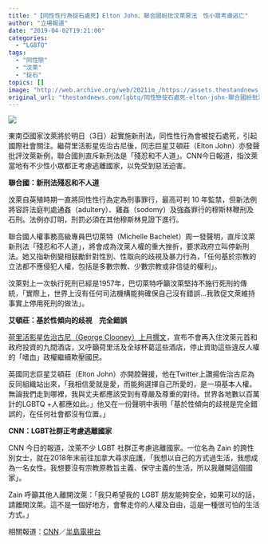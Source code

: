 ```yaml
---
title: "【同性性行為掟石處死】Elton John、聯合國紛批汶萊惡法　性小眾考慮逃亡"
author: "立場報道"
date: "2019-04-02T19:21:00"
categories:
  - "LGBTQ"
tags:
  - "同性戀"
  - "汶萊"
  - "掟石"
topics: []
image: "http://web.archive.org/web/2021im_/https://assets.thestandnews.com/media/photos/elt-01_bcegg.png"
original_url: "thestandnews.com/lgbtq/同性戀掟石處死-elton-john-聯合國紛批汶萊惡法-性小眾考慮逃亡"
---
```

![](http://web.archive.org/web/2021im_/https://assets.thestandnews.com/media/photos/elt-01_bcegg.png)

東南亞國家汶萊將於明日（3日）起實施新刑法，同性性行為會被掟石處死，引起國際社會關注。繼荷里活影星佐治古尼後，同志巨星艾頓莊（Elton John）亦發聲批評汶萊新例，聯合國則直斥新刑法是「殘忍和不人道」。CNN今日報道，指汶萊當地有不少性小眾都正考慮逃離國家，以免受到惡法迫害。

**聯合國：新刑法殘忍和不人道**

汶萊自英殖時期一直將同性性行為定為刑事罪行，最高可判 10 年監禁，但新法例將容許法庭判處通姦（adultery）、雞姦（sodomy）及強姦罪行的穆斯林鞭刑及石刑。法例亦訂明，刑罰必須在其他穆斯林見證下進行。

聯合國人權事務高級專員巴切萊特（Michelle Bachelet）周一發聲明，直斥汶萊新刑法「殘忍和不人道」，將會成為汶萊人權的重大挫折，要求政府立叫停新刑法。她又指新例變相鼓勵針對性別、性取向的歧視及暴力行為，「任何基於宗教的立法都不應侵犯人權，包括是多數宗教、少數宗教或非信徒的權利」。

汶萊對上一次執行死刑已經是1957年，巴切萊特呼籲汶萊堅持不施行死刑的傳統，「實際上，世界上沒有任何司法機構能夠確保自己沒有錯誤…我敦促文萊維持事實上停用死刑的做法」。

**艾頓莊：基於性傾向的歧視　完全錯誤**

[荷里活影星佐治古尼（George Clooney）上月撰文](../../international/%E5%90%8C%E6%80%A7%E6%80%A7%E8%A1%8C%E7%82%BA%E6%8E%9F%E7%9F%B3%E8%99%95%E6%AD%BB-%E4%BD%90%E6%B2%BB%E5%8F%A4%E5%B0%BC%E6%86%A4%E6%80%92-%E5%AE%A3%E4%BD%88%E6%8A%B5%E5%88%B6%E6%B1%B6%E8%90%8A%E6%94%BF%E5%BA%9C%E6%8A%95%E8%B3%87%E9%85%92%E5%BA%97-%E7%B1%B2%E5%85%A8%E7%90%83%E6%9D%AF%E8%91%9B/)，宣布不會再入住汶萊元首和政府投資的九間酒店，又呼籲荷里活及全球杯葛這些酒店，停止資助這些違反人權的「嗜血」政權繼續欺壓國民。

英國同志巨星艾頓莊（Elton John）亦開腔聲援，他在Twitter上讚揚佐治古尼為反同組織站出來，「我相信愛就是愛，而能夠選擇自己所愛的，是一項基本人權。無論我們走到哪裡，我與丈夫都應該受到有尊嚴及尊重的對待。世界各地數以百萬計的LGBTQ +人都應如此。」他又在一份聲明中表明「基於性傾向的歧視是完全錯誤的，在任何社會都沒有位置。」

**CNN：LGBT社群正考慮逃離國家**

CNN 今日的報道，汶萊不少 LGBT 社群正考慮逃離國家。一位名為 Zain 的跨性別女士，就在2018年末前往加拿大尋求庇護，「我想以自己的方式過生活，我想成為一名女性。我想要沒有宗教原教旨主義、保守主義的生活，所以我離開這個國家」。

Zain 呼籲其他人離開汶萊：「我只希望我的 LGBT 朋友能夠安全，如果可以的話，請離開汶萊。這不是一個好地方，會奪走你的人權及自由，這是一種很可怕的生活方式。」

相關報道：[CNN](http://web.archive.org/web/20211229132807/https://edition.cnn.com/2019/04/02/asia/brunei-lgbt-inhumane-stoning-laws-intl/index.html)／[半島電視台](http://web.archive.org/web/20211229132807/https://www.aljazeera.com/news/2019/04/slams-inhuman-brunei-stoning-law-190401140331585.html)
